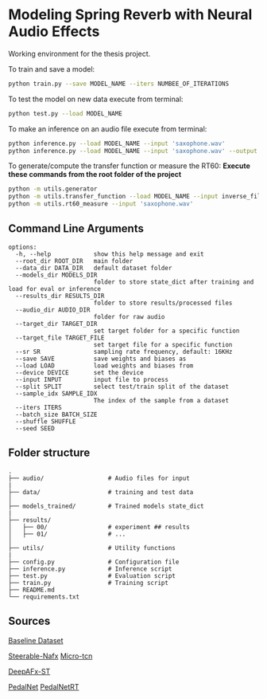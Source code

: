 # Modeling Spring Reverb with Neural Audio Effects

Working environment for the thesis project.

To train and save a model:

```bash
python train.py --save MODEL_NAME --iters NUMBEE_OF_ITERATIONS
```

To test the model on new data execute from terminal:

```bash
python test.py --load MODEL_NAME 
```

To make an inference on an audio file execute from terminal:

```bash
python inference.py --load MODEL_NAME --input 'saxophone.wav'
python inference.py --load MODEL_NAME --input 'saxophone.wav' --output 'saxophone_out.wav'
```

To generate/compute the transfer function or measure the RT60:
**Execute these commands from the root folder of the project**

```bash
python -m utils.generator 
python -m utils.transfer_function --load MODEL_NAME --input inverse_filter.wav
python -m utils.rt60_measure --input 'saxophone.wav'
```

## Command Line Arguments

```terminal
options:
  -h, --help            show this help message and exit
  --root_dir ROOT_DIR   main folder
  --data_dir DATA_DIR   default dataset folder
  --models_dir MODELS_DIR 
                        folder to store state_dict after training and load for eval or inference
  --results_dir RESULTS_DIR
                        folder to store results/processed files
  --audio_dir AUDIO_DIR
                        folder for raw audio
  --target_dir TARGET_DIR
                        set target folder for a specific function
  --target_file TARGET_FILE
                        set target file for a specific function
  --sr SR               sampling rate frequency, default: 16KHz
  --save SAVE           save weights and biases as
  --load LOAD           load weights and biases from
  --device DEVICE       set the device
  --input INPUT         input file to process
  --split SPLIT         select test/train split of the dataset
  --sample_idx SAMPLE_IDX
                        The index of the sample from a dataset
  --iters ITERS
  --batch_size BATCH_SIZE
  --shuffle SHUFFLE
  --seed SEED
 ```

## Folder structure

```terminal
.
├── audio/                  # Audio files for input
|  
├── data/                   # training and test data
│
├── models_trained/         # Trained models state_dict
|
├── results/
│   ├── 00/                 # experiment ## results
│   ├── 01/                 # ...
│
├── utils/                  # Utility functions
|
├── config.py               # Configuration file
├── inference.py            # Inference script
├── test.py                 # Evaluation script
├── train.py                # Training script
├── README.md
└── requirements.txt

```

## Sources

[Baseline Dataset](https://zenodo.org/record/3746119)

[Steerable-Nafx](https://github.com/csteinmetz1/steerable-nafx)
[Micro-tcn](https://github.com/csteinmetz1/micro-tcn.git)

[DeepAFx-ST](https://github.com/adobe-research/DeepAFx-ST#style-evaluation)

[PedalNet](https://github.com/teddykoker/pedalnet)
[PedalNetRT](https://github.com/GuitarML/PedalNetRT)
